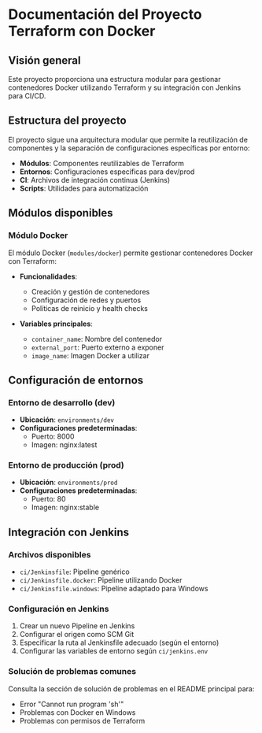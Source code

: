 # Documentación del Proyecto Terraform con Docker

## Visión general

Este proyecto proporciona una estructura modular para gestionar contenedores Docker utilizando Terraform y su integración con Jenkins para CI/CD.

## Estructura del proyecto

El proyecto sigue una arquitectura modular que permite la reutilización de componentes y la separación de configuraciones específicas por entorno:

- **Módulos**: Componentes reutilizables de Terraform
- **Entornos**: Configuraciones específicas para dev/prod
- **CI**: Archivos de integración continua (Jenkins)
- **Scripts**: Utilidades para automatización

## Módulos disponibles

### Módulo Docker

El módulo Docker (`modules/docker`) permite gestionar contenedores Docker con Terraform:

- **Funcionalidades**:
  - Creación y gestión de contenedores
  - Configuración de redes y puertos
  - Políticas de reinicio y health checks

- **Variables principales**:
  - `container_name`: Nombre del contenedor
  - `external_port`: Puerto externo a exponer
  - `image_name`: Imagen Docker a utilizar

## Configuración de entornos

### Entorno de desarrollo (dev)

- **Ubicación**: `environments/dev`
- **Configuraciones predeterminadas**:
  - Puerto: 8000
  - Imagen: nginx:latest

### Entorno de producción (prod)

- **Ubicación**: `environments/prod`
- **Configuraciones predeterminadas**:
  - Puerto: 80
  - Imagen: nginx:stable

## Integración con Jenkins

### Archivos disponibles

- `ci/Jenkinsfile`: Pipeline genérico
- `ci/Jenkinsfile.docker`: Pipeline utilizando Docker
- `ci/Jenkinsfile.windows`: Pipeline adaptado para Windows

### Configuración en Jenkins

1. Crear un nuevo Pipeline en Jenkins
2. Configurar el origen como SCM Git
3. Especificar la ruta al Jenkinsfile adecuado (según el entorno)
4. Configurar las variables de entorno según `ci/jenkins.env`

### Solución de problemas comunes

Consulta la sección de solución de problemas en el README principal para:
- Error "Cannot run program 'sh'"
- Problemas con Docker en Windows
- Problemas con permisos de Terraform
